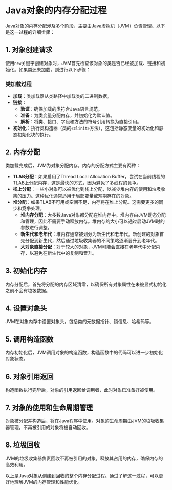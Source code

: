 # Java对象的内存分配过程

Java对象的内存分配涉及多个阶段，主要由Java虚拟机（JVM）负责管理。以下是这一过程的详细步骤：

## 1. 对象创建请求
使用`new`关键字创建对象时，JVM首先检查该对象的类是否已经被加载、链接和初始化。如果类还未加载，则进行以下步骤：

### 类加载过程
- **加载**：类加载器从类路径中加载类的二进制数据。
- **链接**：
  - **验证**：确保加载的类符合Java语言规范。
  - **准备**：为类变量分配内存，并初始化为默认值。
  - **解析**：将类、接口、字段和方法的符号引用转换为直接引用。
- **初始化**：执行类构造器（类的`<clinit>`方法），这包括静态变量的初始化和静态初始化块的执行。

## 2. 内存分配
类加载完成后，JVM为对象分配内存。内存的分配方式主要有两种：

- **TLAB分配**：如果启用了Thread Local Allocation Buffer，尝试在当前线程的TLAB上分配内存，这是最快的方式，因为避免了多线程的竞争。
- **栈上分配**：一些小对象可以被优化到栈上分配，以减少堆内存的使用和垃圾收集的压力。这种优化通常适用于局部变量或短期存在的对象。
- **堆分配**：如果TLAB不可用或空间不足，内存将在堆上分配。这需要更多的同步和竞争处理。
  - **堆内存分配**：大多数Java对象都分配在堆内存中。堆内存由JVM动态分配和管理，因此不需要手动释放内存。堆内存的大小可以通过启动JVM时的参数进行调整。
  - **新生代和老年代**：堆内存通常被划分为新生代和老年代。新创建的对象首先分配到新生代，然后通过垃圾收集器的不同策略逐渐晋升到老年代。
  - **大对象直接分配**：对于较大的对象，JVM可能会直接在老年代中分配内存，以避免在新生代中的复制和晋升。


## 3. 初始化内存
内存分配后，首先将分配的内存区域清零，以确保所有对象属性在未被显式初始化之前不会有垃圾数据。

## 4. 设置对象头
JVM在对象内存中设置对象头，包括类的元数据指针、锁信息、哈希码等。

## 5. 调用构造函数
内存初始化后，JVM调用对象的构造函数，构造函数中的代码可以进一步初始化对象状态。

## 6. 对象引用返回
构造函数执行完毕后，对象的引用返回给调用者，此时对象已准备好被使用。

## 7. 对象的使用和生命周期管理
对象被分配并构造后，将在Java程序中使用。对象的生命周期由JVM的垃圾收集器管理，不再被引用的对象将被自动回收。

## 8. 垃圾回收
JVM的垃圾收集器负责回收不再被引用的对象，释放其占用的内存，确保内存的高效利用。

以上是Java对象从创建到回收的整个内存分配过程。通过了解这一过程，可以更好地理解JVM的内存管理和性能优化。
